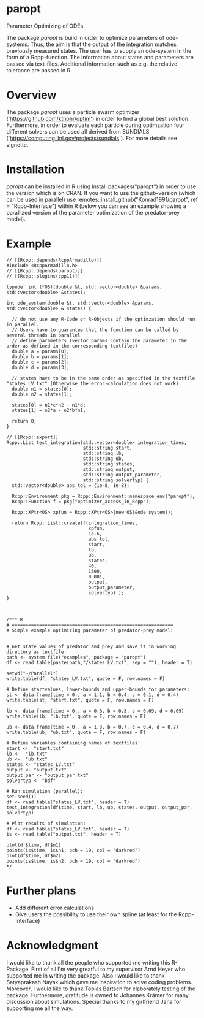 # paropt

Parameter Optimizing of ODEs

The package *paropt* is build in order to optimize parameters of ode-systems. Thus, the aim is that the output of the integration matches previously measured states. The user has to supply an ode-system in the form of a Rcpp-function. The information about states and parameters are passed via text-files. Additional information such as e.g. the relative tolerance are passed in R.

# Overview

The package *paropt* uses a particle swarm optimizer ('https://github.com/kthohr/optim') in order to find a global best solution. Furthermore, in order to evaluate each particle during optimzation four different solvers can be used all derived from SUNDIALS ('https://computing.llnl.gov/projects/sundials'). For more details see vignette. 

# Installation

*paropt* can be installed in R using install.packages("paropt") in order to use the version which is on CRAN. If you want to use the github-version (which can be used in parallel) use 
remotes::install_github("Konrad1991/paropt", ref = "Rcpp-Interface") within R (below you can see an example showing a parallized version of the parameter optimization of the predator-prey model). 

# Example

```Rcpp
// [[Rcpp::depends(RcppArmadillo)]]
#include <RcppArmadillo.h>
// [[Rcpp::depends(paropt)]]
// [[Rcpp::plugins(cpp11)]]

typedef int (*OS)(double &t, std::vector<double> &params, std::vector<double> &states);

int ode_system(double &t, std::vector<double> &params, std::vector<double> & states) {

  // do not use any R-Code or R-Objects if the optimzation should run in parallel.
  // Users have to guarantee that the function can be called by several threads in parallel
  // define parameters (vector params contain the parameter in the order as defined in the corresponding textfiles)
  double a = params[0];
  double b = params[1];
  double c = params[2];
  double d = params[3];
  
  // states have to be in the same order as specified in the textfile "states_LV.txt" (Otherwise the error-calculation does not work) 
  double n1 = states[0];
  double n2 = states[1];
  
  states[0] = n1*c*n2 - n1*d;
  states[1] = n2*a - n2*b*n1;
  
  return 0;
}

// [[Rcpp::export]]
Rcpp::List test_integration(std::vector<double> integration_times,
                            std::string start,
                            std::string lb,
                            std::string ub,
                            std::string states,
                            std::string output,
                            std::string output_parameter,
                            std::string solvertyp) {
  std::vector<double> abs_tol = {1e-8, 1e-8};
  
  Rcpp::Environment pkg = Rcpp::Environment::namespace_env("paropt");
  Rcpp::Function f = pkg["optimizer_access_in_Rcpp"];
  
  Rcpp::XPtr<OS> xpfun = Rcpp::XPtr<OS>(new OS(&ode_system));
  
  return Rcpp::List::create(f(integration_times,
                              xpfun,
                              1e-6,
                              abs_tol,
                              start,
                              lb,
                              ub,
                              states,
                              40,
                              1500,
                              0.001,
                              output,
                              output_parameter,
                              solvertyp) );
}



/*** R
# ===========================================================
# Simple example optimizing parameter of predator-prey model:


# Get state values of predator and prey and save it in working directory as textfile:
path <- system.file("examples", package = "paropt")
df <- read.table(paste(path,"/states_LV.txt", sep = ""), header = T)

setwd("~/Parallel")
write.table(df, "states_LV.txt", quote = F, row.names = F)

# Define startvalues, lower-bounds and upper-bounds for parameters:
st <- data.frame(time = 0., a = 1.1, b = 0.4, c = 0.1, d = 0.4)
write.table(st, "start.txt", quote = F, row.names = F)

lb <- data.frame(time = 0., a = 0.8, b = 0.3, c = 0.09, d = 0.09)
write.table(lb, "lb.txt", quote = F, row.names = F)

ub <- data.frame(time = 0., a = 1.3, b = 0.7, c = 0.4, d = 0.7)
write.table(ub, "ub.txt", quote = F, row.names = F)

# Define variables containing names of textfiles:
start <-  "start.txt"
lb <-  "lb.txt"
ub <-  "ub.txt"
states <- "states_LV.txt"
output <- "output.txt"
output_par <- "output_par.txt"
solvertyp <- "bdf"

# Run simulation (parallel):
set.seed(1)
df <- read.table("states_LV.txt", header = T)
test_integration(df$time, start, lb, ub, states, output, output_par, solvertyp)

# Plot results of simulation:
df <- read.table("states_LV.txt", header = T)
is <- read.table("output.txt", header = T)

plot(df$time, df$n1)
points(is$time, is$n1, pch = 19, col = "darkred")
plot(df$time, df$n2)
points(is$time, is$n2, pch = 19, col = "darkred")
*/
```
# Further plans

- Add different error calculations
- Give users the possibility to use their own spline (at least for the Rcpp-Interface)

# Acknowledgment

I would like to thank all the people who supported me writing this R-Package.
First of all I'm very greatful to my supervisor Arnd Heyer who supported me in writing the package.
Also I would like to thank Satyaprakash Nayak which gave me inspiration to solve coding problems.
Moreover, I would like to thank Tobias Bartsch for elaborately testing of the package.
Furthermore, gratitude is owned to Johannes Krämer for many discussion about simulations. 
Special thanks to my girlfriend Jana for supporting me all the way.

